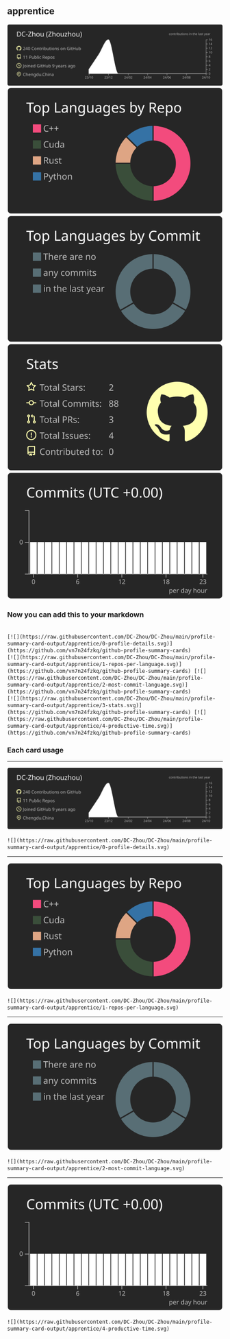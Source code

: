 ## apprentice

[![](./0-profile-details.svg)](https://github.com/vn7n24fzkq/github-profile-summary-cards)
[![](./1-repos-per-language.svg)](https://github.com/vn7n24fzkq/github-profile-summary-cards) [![](./2-most-commit-language.svg)](https://github.com/vn7n24fzkq/github-profile-summary-cards)
[![](./3-stats.svg)](https://github.com/vn7n24fzkq/github-profile-summary-cards) [![](./4-productive-time.svg)](https://github.com/vn7n24fzkq/github-profile-summary-cards)
### Now you can add this to your markdown
```

[![](https://raw.githubusercontent.com/DC-Zhou/DC-Zhou/main/profile-summary-card-output/apprentice/0-profile-details.svg)](https://github.com/vn7n24fzkq/github-profile-summary-cards)
[![](https://raw.githubusercontent.com/DC-Zhou/DC-Zhou/main/profile-summary-card-output/apprentice/1-repos-per-language.svg)](https://github.com/vn7n24fzkq/github-profile-summary-cards) [![](https://raw.githubusercontent.com/DC-Zhou/DC-Zhou/main/profile-summary-card-output/apprentice/2-most-commit-language.svg)](https://github.com/vn7n24fzkq/github-profile-summary-cards)
[![](https://raw.githubusercontent.com/DC-Zhou/DC-Zhou/main/profile-summary-card-output/apprentice/3-stats.svg)](https://github.com/vn7n24fzkq/github-profile-summary-cards) [![](https://raw.githubusercontent.com/DC-Zhou/DC-Zhou/main/profile-summary-card-output/apprentice/4-productive-time.svg)](https://github.com/vn7n24fzkq/github-profile-summary-cards)

```

### Each card usage
---

![](./0-profile-details.svg)

```
![](https://raw.githubusercontent.com/DC-Zhou/DC-Zhou/main/profile-summary-card-output/apprentice/0-profile-details.svg)
```

    

---

![](./1-repos-per-language.svg)

```
![](https://raw.githubusercontent.com/DC-Zhou/DC-Zhou/main/profile-summary-card-output/apprentice/1-repos-per-language.svg)
```

    

---

![](./2-most-commit-language.svg)

```
![](https://raw.githubusercontent.com/DC-Zhou/DC-Zhou/main/profile-summary-card-output/apprentice/2-most-commit-language.svg)
```

    

---

![](./4-productive-time.svg)

```
![](https://raw.githubusercontent.com/DC-Zhou/DC-Zhou/main/profile-summary-card-output/apprentice/4-productive-time.svg)
```

    
